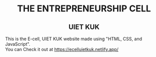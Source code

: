 <p >
  <h1 align="center">THE ENTREPRENEURSHIP CELL</h1>
  <h2 align="center">UIET KUK</h2>
</p>

<p>
  This is the E-cell, UIET KUK website made using "HTML, CSS, and JavaScript".
  <br>
  You can Check it out at <a href="https://ecelluietkuk.web.app/">https://ecelluietkuk.netlify.app/</a>
    </p>
